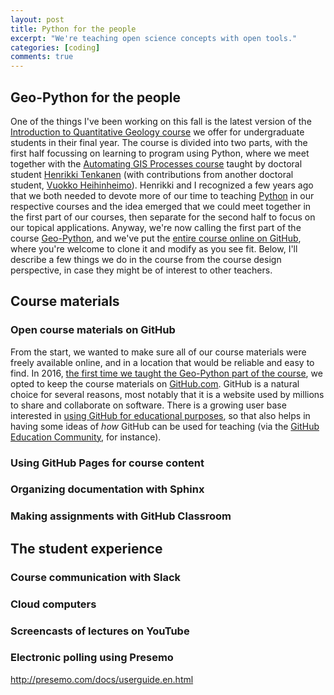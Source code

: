```yaml
---
layout: post
title: Python for the people
excerpt: "We're teaching open science concepts with open tools."
categories: [coding]
comments: true
---
```

## Geo-Python for the people
One of the things I've been working on this fall is the latest version of the [Introduction to Quantitative Geology course](https://introqg.github.io/) we offer for undergraduate students in their final year.
The course is divided into two parts, with the first half focussing on learning to program using Python, where we meet together with the [Automating GIS Processes course](https://autogis.gitbuh.io/) taught by doctoral student [Henrikki Tenkanen](https://tuhat.helsinki.fi/portal/en/person/hentenka) (with contributions from another doctoral student, [Vuokko Heihinheimo](https://tuhat.helsinki.fi/portal/en/person/vuokkhei)).
Henrikki and I recognized a few years ago that we both needed to devote more of our time to teaching [Python](https://www.python.org/) in our respective courses and the idea emerged that we could meet together in the first part of our courses, then separate for the second half to focus on our topical applications.
Anyway, we're now calling the first part of the course [Geo-Python](https://geo-python.github.io/), and we've put the [entire course online on GitHub](https://github.com/Geo-Python), where you're welcome to clone it and modify as you see fit.
Below, I'll describe a few things we do in the course from the course design perspective, in case they might be of interest to other teachers.

## Course materials
### Open course materials on GitHub
From the start, we wanted to make sure all of our course materials were freely available online, and in a location that would be reliable and easy to find.
In 2016, [the first time we taught the Geo-Python part of the course](https://github.com/Python-for-geo-people/Course-information), we opted to keep the course materials on [GitHub.com](https://www.github.com).
GitHub is a natural choice for several reasons, most notably that it is a website used by millions to share and collaborate on software.
There is a growing user base interested in [using GitHub for educational purposes](https://education.github.com/), so that also helps in having some ideas of *how* GitHub can be used for teaching (via the [GitHub Education Community](https://education.github.community/), for instance).

### Using GitHub Pages for course content

### Organizing documentation with Sphinx

### Making assignments with GitHub Classroom

## The student experience
### Course communication with Slack

### Cloud computers

### Screencasts of lectures on YouTube

### Electronic polling using Presemo
http://presemo.com/docs/userguide.en.html
